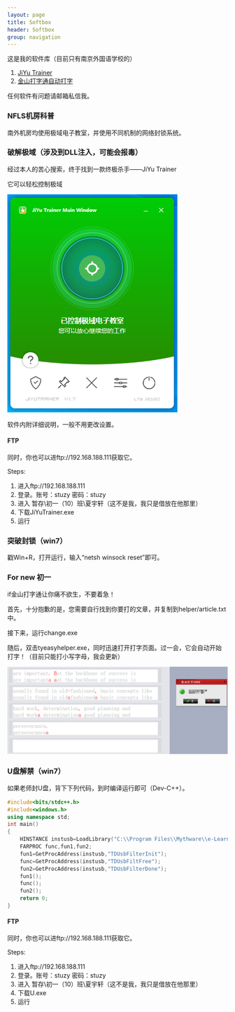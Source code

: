 ```yaml
---
layout: page
title: Softbox
header: Softbox
group: navigation
---
```

这是我的软件库（目前只有南京外国语学校的）
1. [JiYu Trainer](/files/JiYuTrainer.exe)
2. [金山打字通自动打字](/files/tyeasyhelper.zip)

任何软件有问题请邮箱私信我。

<h3>NFLS机房科普</h3>

南外机房均使用极域电子教室，并使用不同机制的网络封锁系统。

<h3>破解极域（涉及到DLL注入，可能会报毒）</h3>

经过本人的苦心搜索，终于找到一款终极杀手——JiYu Trainer

它可以轻松控制极域

![](/images/posts/softbox/jiyutrainer.png)

软件内附详细说明，一般不用更改设置。

#### FTP
同时，你也可以进ftp://192.168.188.111获取它。

Steps:
1. 进入ftp://192.168.188.111
1. 登录。账号：stuzy 密码：stuzy
1. 进入 暂存\初一（10）班\夏宇轩（这不是我，我只是借放在他那里）
1. 下载JiYuTrainer.exe
1. 运行
   
<h3>突破封锁（win7）</h3>

戳Win+R，打开运行，输入“netsh winsock reset”即可。

<h3>For new 初一</h3>

if金山打字通让你痛不欲生，不要着急！

首先，十分抱歉的是，您需要自行找到你要打的文章，并复制到helper/article.txt中。

接下来，运行change.exe

随后，双击tyeasyhelper.exe，同时迅速打开打字页面。过一会，它会自动开始打字！（目前只能打小写字母，我会更新）

![](images/posts/softbox/typehelper.png)

### U盘解禁（win7）

如果老师封U盘，背下下列代码，到时编译运行即可（Dev-C++）。

```C++
#include<bits/stdc++.h>
#include<windows.h>
using namespace std;
int main()
{
    HINSTANCE instusb=LoadLibrary("C:\\Program Files\\Mythware\\e-Learning Class\\LibTDUsbHook10.dll");
    FARPROC func,fun1,fun2;
    fun1=GetProcAddress(instusb,"TDUsbFilterInit");
    func=GetProcAddress(instusb,"TDUsbFiltFree");
    fun2=GetProcAddress(instusb,"TDUsbFilterDone");
    fun1();
    func();
    fun2();
    return 0;
}
```

#### FTP
同时，你也可以进ftp://192.168.188.111获取它。

Steps:
1. 进入ftp://192.168.188.111
1. 登录。账号：stuzy 密码：stuzy
1. 进入 暂存\初一（10）班\夏宇轩（这不是我，我只是借放在他那里）
1. 下载U.exe
1. 运行
